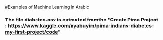 #Examples of Machine Learning In Arabic 

### The file diabetes.csv  is extraxted fromthe "Create Pima Project : https://www.kaggle.com/nyabuyim/pima-indians-diabetes-my-first-project/code"
